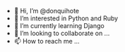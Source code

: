 - 👋 Hi, I’m @donquihote
- 👀 I’m interested in Python and Ruby
- 🌱 I’m currently learning Django
- 💞️ I’m looking to collaborate on ...
- 📫 How to reach me ...

<!---
donquihote/donquihote is a ✨ special ✨ repository because its `README.md` (this file) appears on your GitHub profile.
You can click the Preview link to take a look at your changes.
--->

